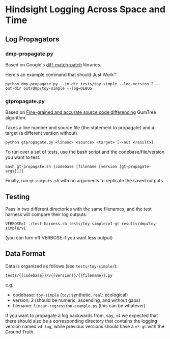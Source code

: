 # Hindsight Logging Across Space and Time

## Log Propagators

### dmp-propagate.py
Based on Google's [diff-match-patch](https://github.com/google/diff-match-patch) libraries.

Here's an example command that should Just Work™
```
python dmp-propagate.py --in-dir tests/toy-simple --log-version 2 --out-dir out/dmp/toy-simple --log=DEBUG
```

### gtpropagate.py
Based on [Fine-grained and accurate source code differencing](https://doi.org/10.1145/2642937.2642982) GumTree algorithm.

Takes a line number and source file (the statement to propagate) and a target (a different version without).
```
python gtpropagate.py <lineno> <source> <target> [--out <result>]
```

To run over a set of tests, use the bash script and the codebase/file/version you want to test.
```
bash gt-propagate.sh [codebase [filename [version [gt-propagate-args]]]]
```

Finally, run `gt-outputs.sh` with no arguments to replicate the saved outputs.

## Testing
Pass in two different directories with the same filenames, and the test harness will compare their log outputs:
```
VERBOSE=1 ./test-harness.sh tests/toy-simple/v1-gt results/dmp/toy-simple/v1
```

(you can turn off VERBOSE if you want less output)

## Data Format
Data is organized as follows (see `tests/toy-simple/`):
```
tests/{{codebase}}/v{{version}}/{{filename}}.py
```
e.g.
* codebase: `toy-simple` (`toy`: synthetic, `real`: ecological)
* version: 2 (should be numeric, ascending, and without gaps)
* filename: `linear-regression-example.py` (this can be whatever)

If you want to propagate a log backwards from, say, `v4` we expected that there should also be a corresponding directory
that contains the logging version named `v4-log`, while previous versions should have a `v*-gt` with the Ground Truth.